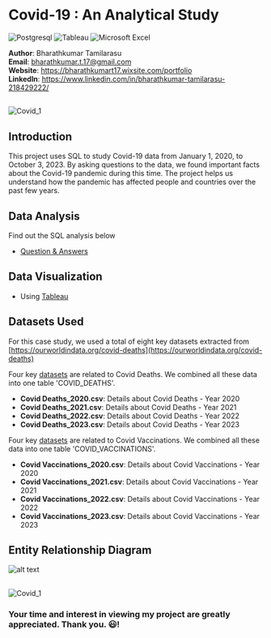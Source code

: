 # Covid-19 : An Analytical Study

![Postgresql](https://img.shields.io/badge/PostgreSQL-316192?style=for-the-badge&logo=postgresql&logoColor=white)
![Tableau](https://img.shields.io/badge/Tableau-E97627?style=for-the-badge&logo=Tableau&logoColor=white)
![Microsoft Excel](https://img.shields.io/badge/Microsoft_Excel-217346?style=for-the-badge&logo=microsoft-excel&logoColor=white)

**Author**: Bharathkumar Tamilarasu <br />
**Email**: bharathkumar.t.17@gmail.com <br />
**Website**: https://bharathkumart17.wixsite.com/portfolio <br />
**LinkedIn**: https://www.linkedin.com/in/bharathkumar-tamilarasu-218429222/  <br />

##

![Covid_1](https://github.com/Bharathkumar-Tamilarasu/Covid19-An-Analytical-Study/blob/main/Covid_3.jpg)

## Introduction
This project uses SQL to study Covid-19 data from January 1, 2020, to October 3, 2023. By asking questions to the data, we found important facts about the Covid-19 pandemic during this time. The project helps us understand how the pandemic has affected people and countries over the past few years.

## Data Analysis

Find out the SQL analysis below
* [Question & Answers](https://github.com/Bharathkumar-Tamilarasu/Covid19-An-Analytical-Study/blob/main/Covid-Questions_and_Answers.md)

## Data Visualization

* Using [Tableau](https://public.tableau.com/app/profile/bharathkumar.tamilarasu/viz/Covid19Analysis_16974819683520/Covid19Analysis)

## Datasets Used
 
For this case study, we used a total of eight key datasets extracted from [https://ourworldindata.org/covid-deaths](https://ourworldindata.org/covid-deaths)

Four key [datasets](https://github.com/Bharathkumar-Tamilarasu/Covid19-An-Analytical-Study/tree/main/Covid%20Deaths%20Split%20CSVs) are related to Covid Deaths. We combined all these data into one table 'COVID_DEATHS'.
- <strong>Covid Deaths_2020.csv</strong>: Details about Covid Deaths - Year 2020
- <strong>Covid Deaths_2021.csv</strong>: Details about Covid Deaths - Year 2021
- <strong>Covid Deaths_2022.csv</strong>: Details about Covid Deaths - Year 2022
- <strong>Covid Deaths_2023.csv</strong>: Details about Covid Deaths - Year 2023

Four key [datasets](https://github.com/Bharathkumar-Tamilarasu/Covid19-An-Analytical-Study/tree/main/Covid%20Vaccinations%20Split%20CSVs) are related to Covid Vaccinations. We combined all these data into one table 'COVID_VACCINATIONS'.
- <strong>Covid Vaccinations_2020.csv</strong>: Details about Covid Vaccinations - Year 2020
- <strong>Covid Vaccinations_2021.csv</strong>: Details about Covid Vaccinations - Year 2021
- <strong>Covid Vaccinations_2022.csv</strong>: Details about Covid Vaccinations - Year 2022
- <strong>Covid Vaccinations_2023.csv</strong>: Details about Covid Vaccinations - Year 2023

## Entity Relationship Diagram
![alt text](https://github.com/Bharathkumar-Tamilarasu/Covid19-An-Analytical-Study/blob/main/Covid_ERD.png)

##
![Covid_1](https://github.com/Bharathkumar-Tamilarasu/Covid19-An-Analytical-Study/blob/main/Covid_1.jpg)

### Your time and interest in viewing my project are greatly appreciated. Thank you. 😃!
